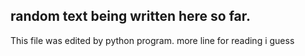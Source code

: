 ## random text being written here so far.
This file was edited by python program.
more line for reading i guess